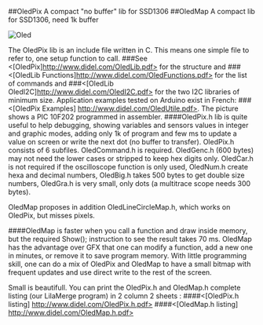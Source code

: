 
##OledPix A compact "no buffer" lib for SSD1306
##OledMap A compact lib for SSD1306, need 1k buffer

![Oled](/img/OledPix.jpg)

The OledPix lib is an include file written in C. This means one simple file to refer to, one setup function to call.
###See <[OledPix]http://www.didel.com/OledLib.pdf>
for the structure and
###<[OledLib Functions]http://www.didel.com/OledFunctions.pdf>
for the list of commands and
###<[OledLib OledI2C]http://www.didel.com/OledI2C.pdf>
for the two I2C libraries of minimum size. 
Application examples tested on Arduino exist in French:
###<[OledPix Examples] http://www.didel.com/OledUtile.pdf>.
The picture shows a PIC 10F202 programmed in assembler.
####OledPix.h lib is quite useful to help debugging, showing variables and sensors values in integer and graphic modes, adding only 1k of program and few ms to update a value on screen or write the next dot (no buffer to transfer).
 OledPix.h consists of 6 subfiles. OledCommand.h is required. OledGenc.h (600 bytes) may not need the lower cases or stripped to keep hex digits only. OledCar.h is not required if the oscilloscope function is only used, OledNum.h create hexa and decimal numbers, OledBig.h takes 500 bytes to get double size numbers, OledGra.h is very small, only dots (a multitrace scope needs 300 bytes).

 OledMap proposes in addition OledLineCircleMap.h, which works on OledPix, but misses pixels. 
 
####OledMap is faster when you call a function and draw inside memory, but the required Show(); instruction to see the result takes 70 ms.
OledMap has the advantage over GFX that one can modify a function, add a new one in minutes, or remove it to save program memory. With little programming skill, one can do a mix of OledPix and OledMap to have a small bitmap with frequent updates and use direct write to the rest of the screen.

Small is beautifull. You can print the OledPix.h and OledMap.h complete listing (our LilaMerge program) in 2 column 2 sheets :
####<[OledPix.h listing] http://www.didel.com/OledPix.h.pdf>
####<[OledMap.h listing] http://www.didel.com/OledMap.h.pdf>